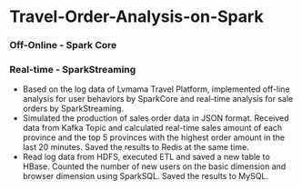 # Travel-Order-Analysis-on-Spark
### Off-Online - Spark Core
### Real-time - SparkStreaming
* Based on the log data of Lvmama Travel Platform, implemented off-line analysis for user behaviors by SparkCore and real-time analysis for sale orders by SparkStreaming.
* Simulated the production of sales order data in JSON format. Received data from Kafka Topic and calculated real-time sales amount of each province and the top 5 provinces with the highest order amount in the last 20 minutes. Saved the results to Redis at the same time.
* Read log data from HDFS, executed ETL and saved a new table to HBase. Counted the number of new users on the basic dimension and browser dimension using SparkSQL. Saved the results to MySQL.

